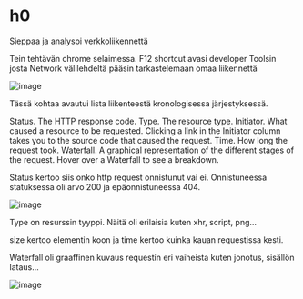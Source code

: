 # h0 

Sieppaa ja analysoi verkkoliikennettä 

Tein tehtävän chrome selaimessa.
F12 shortcut avasi developer Toolsin josta Network välilehdeltä pääsin tarkastelemaan omaa liikennettä

![image](https://github.com/Tiitus101/Tunkeutumistestaus/assets/130304789/c9b32fa3-9b95-4059-a810-b4aa049631d8)

Tässä kohtaa avautui lista liikenteestä kronologisessa järjestyksessä.

Status. The HTTP response code.
Type. The resource type.
Initiator. What caused a resource to be requested. Clicking a link in the Initiator column takes you to the source code that caused the request.
Time. How long the request took.
Waterfall. A graphical representation of the different stages of the request. Hover over a Waterfall to see a breakdown.

Status kertoo siis onko http request onnistunut vai ei. Onnistuneessa statuksessa oli arvo 200 ja epäonnistuneessa 404.

![image](https://github.com/Tiitus101/Tunkeutumistestaus/assets/130304789/9513a349-6d26-48ae-8e99-65ff201a3c28)

Type on resurssin tyyppi. Näitä oli erilaisia kuten xhr, script, png...

size kertoo elementin koon ja time kertoo kuinka kauan requestissa kesti.

Waterfall oli graaffinen kuvaus requestin eri vaiheista kuten jonotus, sisällön lataus...

![image](https://github.com/Tiitus101/Tunkeutumistestaus/assets/130304789/3133a45b-f864-4605-aaf7-fde95faf4a73)
